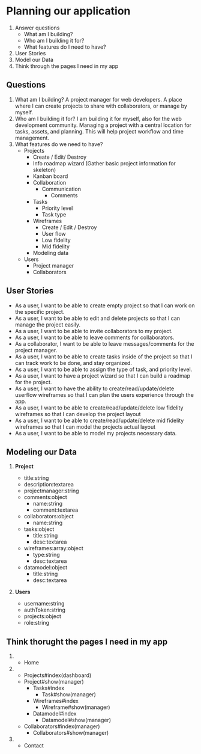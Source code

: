 # Planning our application

1. Answer questions
	- What am I building?
	- Who am I building it for?
	- What features do I need to have?
2. User Stories
3. Model our Data
4. Think through the pages I need in my app

## Questions

1. What am I building? A project manager for web developers. A place where I can create projects to share with collaborators, or manage by myself.   
2. Who am I building it for?  I am building it for myself, also for the web development community. Managing a project with a central location for tasks, assets, and planning. This will help project workflow and time management.
3. What features do we need to have?
	- Projects
		- Create / Edit/ Destroy
		- Info roadmap wizard (Gather basic project information for skeleton)
		- Kanban board
		- Collaboration
			- Communication
				- Comments
		- Tasks
			- Priority level
			- Task type
		- Wireframes
			- Create / Edit / Destroy
			- User flow
			- Low fidelity
			- Mid fidelity
		- Modeling data
	- Users
		- Project manager
		- Collaborators

## User Stories

- As a user, I want to be able to create empty project so that I can work on the specific project.
- As a user, I want to be able to edit and delete projects so that I can manage the project easily.
- As a user, I want to be able to invite collaborators to my project.
- As a user, I want to be able to leave comments for collaborators.
- As a collaborator, I want to be able to leave messages/comments for the project manager.
- As a user, I want to be able to create tasks inside of the project so that I can track work to be done, and stay organized.
- As a user, I want to be able to assign the type of task, and priority level.
- As a user, I want to have a project wizard so that I can build a roadmap for the project.
- As a user, I want to have the ability to create/read/update/delete userflow wireframes so that I can plan the users experience through the app.
- As a user, I want to be able to create/read/update/delete low fidelity wireframes so that I can develop the project layout
- As a user, I want to be able to create/read/update/delete mid fidelity wireframes so that I can model the projects actual layout
- As a user, I want to be able to model my projects necessary data.
	
	

## Modeling our Data

1. **Project**
	- title:string
	- description:textarea
	- projectmanager:string
	- comments:object
		- name:string
		- comment:textarea
	- collaborators:object
		- name:string
	- tasks:object
		- title:string
		- desc:textarea
	- wireframes:array:object
		- type:string
		- desc:textarea
	- datamodel:object
		- title:string
		- desc:textarea

2. **Users**
	- username:string
	- authToken:string
	- projects:object
	- role:string
	
## Think thorught the pages I need in my app

1. - Home
2. - Projects#index(dashboard)
	- Project#show(manager)
		- Tasks#index
			- Task#show(manager)
		- Wireframes#index
			- Wireframe#show(manager)
		- Datamodel#index
			- Datamodel#show(manager)
	- Collaborators#index(manager)
		- Collaborators#show(manager)	
3. - Contact
